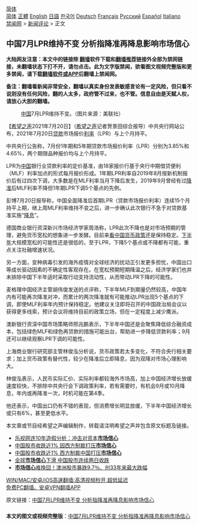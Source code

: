  <!-- 面包屑导航 --> <div class="breadcrumb"><!-- GTranslate: https://gtranslate.io/ -->  <div class="switcher notranslate">  <div class="selected">  <a href="#" onclick="return false;"> 简体</a>  </div>  <div class="option">  <a href="https://www.bannedbook.org" onclick="doGTranslate('zh-CN|zh-CN');jQuery('div.switcher div.selected a').html(jQuery(this).html());return false;" title="简体中文" class="nturl selected"> 简体</a>  <a href="https://www.bannedbook.org/zh-tw/" onclick="doGTranslate('zh-CN|zh-TW');jQuery('div.switcher div.selected a').html(jQuery(this).html());return false;" title="繁體中文" class="nturl"> 正體</a>  <a href="https://www.bannedbook.org/en/" onclick="doGTranslate('zh-CN|en');jQuery('div.switcher div.selected a').html(jQuery(this).html());return false;" title="English" class="nturl"> English</a>  <a href="https://www.bannedbook.org/ja/" onclick="doGTranslate('zh-CN|ja');jQuery('div.switcher div.selected a').html(jQuery(this).html());return false;" title="日本語" class="nturl"> 日語</a>  <a href="https://www.bannedbook.org/ko/" onclick="doGTranslate('zh-CN|ko');jQuery('div.switcher div.selected a').html(jQuery(this).html());return false;" title="한국어" class="nturl"> 한국어</a>  <a href="https://www.bannedbook.org/de/" onclick="doGTranslate('zh-CN|de');jQuery('div.switcher div.selected a').html(jQuery(this).html());return false;" title="Deutsch" class="nturl"> Deutsch</a>  <a href="https://www.bannedbook.org/fr/" onclick="doGTranslate('zh-CN|fr');jQuery('div.switcher div.selected a').html(jQuery(this).html());return false;" title="Français" class="nturl"> Français</a>  <a href="https://www.bannedbook.org/ru/" onclick="doGTranslate('zh-CN|ru');jQuery('div.switcher div.selected a').html(jQuery(this).html());return false;" title="Русский" class="nturl"> Русский</a>  <a href="https://www.bannedbook.org/es/" onclick="doGTranslate('zh-CN|es');jQuery('div.switcher div.selected a').html(jQuery(this).html());return false;" title="Español" class="nturl"> Español</a>  <a href="https://www.bannedbook.org/it/" onclick="doGTranslate('zh-CN|it');jQuery('div.switcher div.selected a').html(jQuery(this).html());return false;" title="Italiano" class="nturl"> Italiano</a>  </div>  </div>      <div class='breadcrumb-sub'><!-- Breadcrumb NavXT 6.3.0 --> <a href="https://www.bannedbook.org/" class="home">禁闻网</a> &gt; <a href="https://www.bannedbook.org/bnews/comments/" class="category">新闻评论</a> &gt; 正文</div></div><h2>中国7月LPR维持不变 分析指降准再降息影响市场信心</h2> <p class="notice"><b>大陆网友注意：本文中的链接除 <a href="https://github.com/bannedbook/fanqiang" >翻墙</a>软件下载和<a href="https://github.com/killgcd/justmysocks/blob/master/README.md">翻墙推荐</a>链接外全部为禁网链接，未翻墙状态下打不开，请勿点击。此为文字版禁闻，欲看图文视频完整版和更多禁闻，请下载<a href="https://github.com/bannedbook/fanqiang">翻墙软件或APP</a>后翻墙上禁闻网。</p><p>备注：翻墙看新闻非常安全，翻墙以真实身份发表敏感言论有一定风险，但只看不说则没有任何风险，翻的人太多，政府管不过来，也不管。信息自由是天赋人权，请放心大胆的翻墙。</b></p>  <div class="entry"> <figure> <p><figcaption><a href="https://www.bannedbook.org/bnews/tag/%E4%B8%AD%E5%9B%BD/" class="st_tag internal_tag" rel="tag" title="标签 中国 下的日志">中国</a>7月LPR维持不变。（图片来源：美联社）</figcaption></figure> <p>【<span class='wp_keywordlink_affiliate'><a href="https://www.soundofhope.org" title="希望之声" target="_blank">希望之声</a></span>2021年7月20日】（<a href="https://www.bannedbook.org/bnews/tag/%e5%b8%8c%e6%9c%9b%e4%b9%8b%e5%a3%b0/" class="st_tag internal_tag" rel="tag" title="标签 希望之声 下的日志">希望之声</a>记者贺景田综合报导）中共央行网站公布，2021年7月20日<a href="https://www.bannedbook.org/bnews/tag/%E8%B4%B7%E6%AC%BE/" class="st_tag internal_tag" rel="tag" title="标签 贷款 下的日志">贷款</a>市场报价<a href="https://www.bannedbook.org/bnews/tag/%e5%88%a9%e7%8e%87/" class="st_tag internal_tag" rel="tag" title="标签 利率 下的日志">利率</a>（LPR）与上个月持平。</p> <p>中共央行公告称，7月份1年期和5年期贷款市场报价利率（LPR）分别为3.85%和4.65%，两个期限品种报价均与上个月持平。</p> <p>LPR为<span class='wp_keywordlink_affiliate'><a href="https://www.bannedbook.org/" title="中国" target="_blank">中国</a></span>银行业贷款利率的定价基准，由18家报价行基于央行中期借贷便利（MLF）利率加点的形式每月报价形成。1年期LPR利率自2019年8月按新机制报价后有过四次下调，大多数是在MLF利率当月下降后发生，2019年9月曾经有过<a href="https://www.bannedbook.org/bnews/tag/%e9%99%8d%e5%87%86/" class="st_tag internal_tag" rel="tag" title="标签 降准 下的日志">降准</a>后MLF利率不降但1年期LPR下调5个基点的先例。</p>  <p>彭博7月20日报导称，中国全面降准后首期LPR（贷款市场报价利率）连续15个月持平上期，继上周MLF利率维持不变之后，进一步确认此次银行不急于对贷款基准实施“<a href="https://www.bannedbook.org/bnews/tag/%e9%99%8d%e6%81%af/" class="st_tag internal_tag" rel="tag" title="标签 降息 下的日志">降息</a>”。</p> <p>德国商业银行资深新兴市场经济学家周浩称，LPR此次不降也是对市场预期的管理，避免货币宽松的想象进一步发酵。目前来<span class='wp_keywordlink_affiliate'><a href="https://www.secretchina.com/" title="看中国" target="_blank">看中国</a></span><a href="https://www.bannedbook.org/bnews/tag/%E8%B4%A7%E5%B8%81%E6%94%BF%E7%AD%96/" class="st_tag internal_tag" rel="tag" title="标签 货币政策 下的日志">货币政策</a>还是保持稳定。<a href="https://www.bannedbook.org/bnews/tag/%E4%B8%8B%E5%8D%8A%E5%B9%B4/" class="st_tag internal_tag" rel="tag" title="标签 下半年 下的日志">下半年</a>大规模宽松的可能性还是很低的，至于LPR，下降5个基点或不降都有可能，重点关注社融增速状况。</p> <p>另一方面，变种病毒引发的海外疫情对全球经济的扰动正引发更多担忧，中国出口等成长驱动因素的不确定性客观存在。在宽松预期短期降温之后，经济学家们也并未排除中国下半年适时采取行动支持流动性，从而带动LPR下降的可能性。</p>  <p>麦格理中国经济主管胡伟俊发送的点评称，下半年MLF到期量仍然较高，中国年内有可能再次降准对冲，而累计的两次降准就有可能推动LPR出现5个基点的下调，即使MLF利率年内预计保持稳定。他建议关注即将召开的中国政治局会议以获得更多线索，预计会议将维持目前的政策立场，但在一定程度上减少鹰派。</p> <p>澳新银行资深中国市场策略师邢兆鹏表示，下半年中国还是会聚焦降低综合融资成本，包括绿色MLF和绿色再贷款的措施可能出台，帮助进一步降低贷款利率；9月还可以继续观察LPR下调的可能性。</p> <p>上海商业银行研究部主管林俊泓分析说，货币政策若太多变化，不符合央行相关要求；加上货币政策有替代性，较少在降准后立即降息，因为双降对市场心理影响大。</p>  <p>林俊泓表示，人民币实际汇价、实际利率都较海外市场高，加上中国经济增长放缓速度较快，不排除中共央行会下调政策利率，若有需要时，有机会9月或10月降息，年内或再降准一次，时机可能在第4季。</p> <p>他还表示，中国出口仍有不错的表现，但消费增长明显放缓，下半年中国经济增长或只有6%，甚至更低水平。</p> <p>本文章或节目经希望之声编辑制作，转载请注明希望之声并包含原文标题及链接。 </p>  <ul class='op-related-articles' title='相关阅读'> <li><a href='https://www.bannedbook.org/bnews/baitai/20210415/1526985.html' target='_blank'>乐视网连10年造假分析：冲击对资本<b>市场信心</b></a></li> <li><a href='https://www.bannedbook.org/bnews/cnnews/20210324/1511225.html' target='_blank'>中国股市收跌近1% 因西方制裁打压<b>市场信心</b></a></li> <li><a href='https://www.bannedbook.org/bnews/baitai/20210323/1511093.html' target='_blank'>中国股市收跌近1% 西方制裁中国打压<b>市场信心</b></a></li> <li><a href='https://www.bannedbook.org/bnews/baitai/20200812/1379191.html' target='_blank'>全球<b>市场信心</b>下滑 中国股市连续两日收跌</a></li> <li><a href='https://www.bannedbook.org/bnews/cnnews/20200316/1294782.html' target='_blank'><b>市场信心</b>难挽回！澳洲股市暴跌9.7％、创33年来最大跌幅</a></li> </ul> <p class="texttj"> <a href="https://github.com/bannedbook/fanqiang/wiki/V2ray%E6%9C%BA%E5%9C%BA" target="_blank">WIN/MAC/安卓/iOS高速翻墙:高清视频秒开,超低延迟</a><br/> <a href="https://github.com/bannedbook/fanqiang/wiki/%E7%A6%81%E9%97%BB%E7%BD%91%E5%AE%89%E5%8D%93%E7%BF%BB%E5%A2%99%E6%96%B0%E9%97%BBAPP" target="_blank">免费PC翻墙、安卓VPN翻墙APP</a></p><p>原文链接：<a class="src_link"  href="https://www.soundofhope.org/post/527477" target="_blank">中国7月LPR维持不变 分析指降准再降息影响市场信心</a></p><a name='sharetosocial'></a>  <div style="margin-bottom:5px;padding-bottom:5px;clear:both"> <div id="archive-pix-1" class="banner-ads"> <!-- AuctionX Display platform tag START --> <div id="26318x728x90x621x_ADSLOT2" clicktrack="%%CLICK_URL_ESC%%"></div> <!-- AuctionX Display platform tag END --> </div> <div id="archive-pix-2" class="banner-ads"> <!-- AuctionX Display platform tag START --> <div id="26315x300x250x621x_ADSLOT2" clicktrack="%%CLICK_URL_ESC%%"></div> <!-- AuctionX Display platform tag END --> </div> </div>  <div id="archive-pix-1" class="banner-ads"> <!-- AuctionX Display platform tag START --> <div id="26318x728x90x621x_ADSLOT3" clicktrack="%%CLICK_URL_ESC%%"></div> <!-- AuctionX Display platform tag END --> </div> <div><b>本文的图文或视频完整版</b>：<a href='https://www.bannedbook.org/bnews/comments/20210721/1590961.html'>中国7月LPR维持不变 分析指降准再降息影响市场信心</a></div>  </div><!--END ENTRY--> 